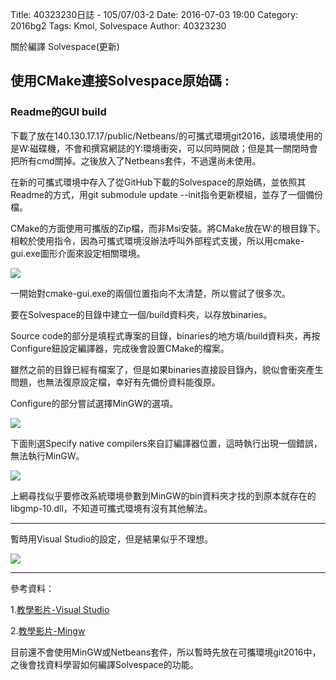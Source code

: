 Title: 40323230日誌 - 105/07/03-2
Date: 2016-07-03 19:00
Category: 2016bg2
Tags: Kmol, Solvespace
Author: 40323230


關於編譯 Solvespace(更新)

<!-- PELICAN_END_SUMMARY -->

<h2>使用CMake連接Solvespace原始碼 :</h2>

<h3>Readme的GUI build</h3>

下載了放在140.130.17.17/public/Netbeans/的可攜式環境git2016，該環境使用的是W:磁碟機，不會和撰寫網誌的Y:環境衝突，可以同時開啟；但是其一關閉時會把所有cmd關掉。之後放入了Netbeans套件，不過還尚未使用。

在新的可攜式環境中存入了從GitHub下載的Solvespace的原始碼，並依照其Readme的方式，用git submodule update --init指令更新模組，並存了一個備份檔。

CMake的方面使用可攜版的Zip檔，而非Msi安裝。將CMake放在W:的根目錄下。相較於使用指令，因為可攜式環境沒辦法呼叫外部程式支援，所以用cmake-gui.exe圖形介面來設定相關環境。

![](https://raw.githubusercontent.com/coursemdetw/project_site_files/gh-pages/files/2016spring/g2/Python_solvespace/0703-2_01.jpg)

一開始對cmake-gui.exe的兩個位置指向不太清楚，所以嘗試了很多次。

要在Solvespace的目錄中建立一個/build資料夾，以存放binaries。

Source code的部分是填程式專案的目錄，binaries的地方填/build資料夾，再按Configure鈕設定編譯器，完成後會設置CMake的檔案。

雖然之前的目錄已經有檔案了，但是如果binaries直接設目錄內，貌似會衝突產生問題，也無法復原設定檔，幸好有先備份資料能復原。

Configure的部分嘗試選擇MinGW的選項。

![](https://raw.githubusercontent.com/coursemdetw/project_site_files/gh-pages/files/2016spring/g2/Python_solvespace/0703-2_02.jpg)

下面則選Specify native compilers來自訂編譯器位置，這時執行出現一個錯誤，無法執行MinGW。

![](https://raw.githubusercontent.com/coursemdetw/project_site_files/gh-pages/files/2016spring/g2/Python_solvespace/0703-2_03.jpg)

上網尋找似乎要修改系統環境參數到MinGW的bin資料夾才找的到原本就存在的libgmp-10.dll，不知道可攜式環境有沒有其他解法。

<hr>

暫時用Visual Studio的設定，但是結果似乎不理想。

![](https://raw.githubusercontent.com/coursemdetw/project_site_files/gh-pages/files/2016spring/g2/Python_solvespace/0703-2_04.jpg)

<hr>

參考資料：

1.[教學影片-Visual Studio](https://www.youtube.com/watch?v=gYmgbqGfv-8"youtube.com")

2.[教學影片-Mingw](https://www.youtube.com/watch?v=2A-iRgOhL8A"youtube.com")

目前還不會使用MinGW或Netbeans套件，所以暫時先放在可攜環境git2016中，之後會找資料學習如何編譯Solvespace的功能。
